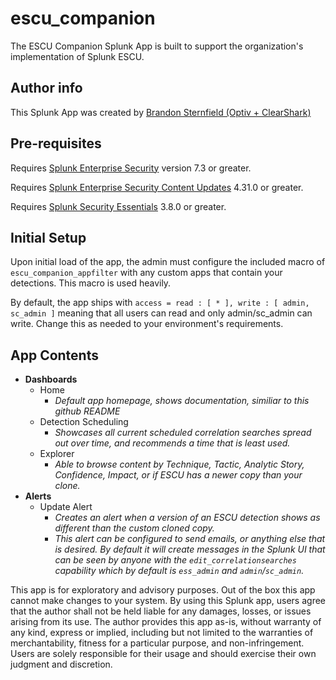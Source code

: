 # escu_companion
The ESCU Companion Splunk App is built to support the organization's implementation of Splunk ESCU.

## Author info
This Splunk App was created by [Brandon Sternfield (Optiv + ClearShark)](https://www.brandonsternfield.com)

## Pre-requisites
Requires [Splunk Enterprise Security](https://splunkbase.splunk.com/app/263) version 7.3 or greater.

Requires [Splunk Enterprise Security Content Updates](https://splunkbase.splunk.com/app/3449) 4.31.0 or greater.

Requires [Splunk Security Essentials](https://splunkbase.splunk.com/app/3435) 3.8.0 or greater.

## Initial Setup
Upon initial load of the app, the admin must configure the included macro of `escu_companion_appfilter` with any custom apps that contain your detections. This macro is used heavily.

By default, the app ships with `access = read : [ * ], write : [ admin, sc_admin ]` meaning that all users can read and only admin/sc_admin can write. Change this as needed to your environment's requirements.

## App Contents

- **Dashboards**
     - Home
          - *Default app homepage, shows documentation, similiar to this github README*
     - Detection Scheduling
          - *Showcases all current scheduled correlation searches spread out over time, and recommends a time that is least used.* 
     - Explorer
          - *Able to browse content by Technique, Tactic, Analytic Story, Confidence, Impact, or if ESCU has a newer copy than your clone.* 
- **Alerts**
     - Update Alert
          - *Creates an alert when a version of an ESCU detection shows as different than the custom cloned copy.*
          - *This alert can be configured to send emails, or anything else that is desired. By default it will create messages in the Splunk UI that can be seen by anyone with the `edit_correlationsearches` capability which by default is `ess_admin` and `admin`/`sc_admin`.*  

This app is for exploratory and advisory purposes. Out of the box this app cannot make changes to your system. By using this Splunk app, users agree that the author shall not be held liable for any damages, losses, or issues arising from its use. The author provides this app as-is, without warranty of any kind, express or implied, including but not limited to the warranties of merchantability, fitness for a particular purpose, and non-infringement. Users are solely responsible for their usage and should exercise their own judgment and discretion.
